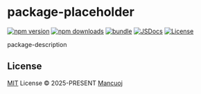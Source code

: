 # package-placeholder

[![npm version][npm-version-src]][npm-version-href]
[![npm downloads][npm-downloads-src]][npm-downloads-href]
[![bundle][bundle-src]][bundle-href]
[![JSDocs][jsdocs-src]][jsdocs-href]
[![License][license-src]][license-href]

package-description

## License

[MIT](https://github.com/mancuoj/package-placeholder/blob/main/LICENSE) License © 2025-PRESENT [Mancuoj](https://github.com/mancuoj)

<!-- Badges -->

[npm-version-src]: https://img.shields.io/npm/v/package-placeholder?style=flat&colorA=18181b&colorB=1f6feb
[npm-version-href]: https://npmjs.com/package/package-placeholder
[npm-downloads-src]: https://img.shields.io/npm/dm/package-placeholder?style=flat&colorA=18181b&colorB=1f6feb
[npm-downloads-href]: https://npmjs.com/package/package-placeholder
[bundle-src]: https://img.shields.io/bundlephobia/minzip/package-placeholder?style=flat&colorA=18181b&colorB=1f6feb&label=minzip
[bundle-href]: https://bundlephobia.com/result?p=package-placeholder
[jsdocs-src]: https://img.shields.io/badge/jsdocs-reference-18181b?style=flat&colorA=18181b&colorB=1f6feb
[jsdocs-href]: https://www.jsdocs.io/package/package-placeholder
[license-src]: https://img.shields.io/github/license/mancuoj/package-placeholder.svg?style=flat&colorA=18181b&colorB=1f6feb
[license-href]: https://github.com/mancuoj/package-placeholder/blob/main/LICENSE
